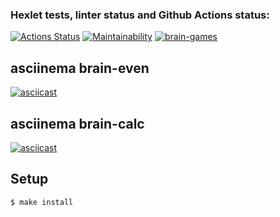 ### Hexlet tests, linter status and Github Actions status:
[![Actions Status](https://github.com/PVArech/backend-project-lvl1/workflows/hexlet-check/badge.svg)](https://github.com/PVArech/backend-project-lvl1/actions)
[![Maintainability](https://api.codeclimate.com/v1/badges/ee750a339b88442db12d/maintainability)](https://codeclimate.com/github/PVArech/backend-project-lvl1/maintainability)
[![brain-games](https://github.com/PVArech/backend-project-lvl1/actions/workflows/main.yml/badge.svg)](https://github.com/PVArech/backend-project-lvl1/actions/workflows/main.yml)


## asciinema brain-even
[![asciicast](https://asciinema.org/a/417029.svg)](https://asciinema.org/a/417029)

## asciinema brain-calc
[![asciicast](https://asciinema.org/a/417126.svg)](https://asciinema.org/a/417126)


## Setup

```sh
$ make install